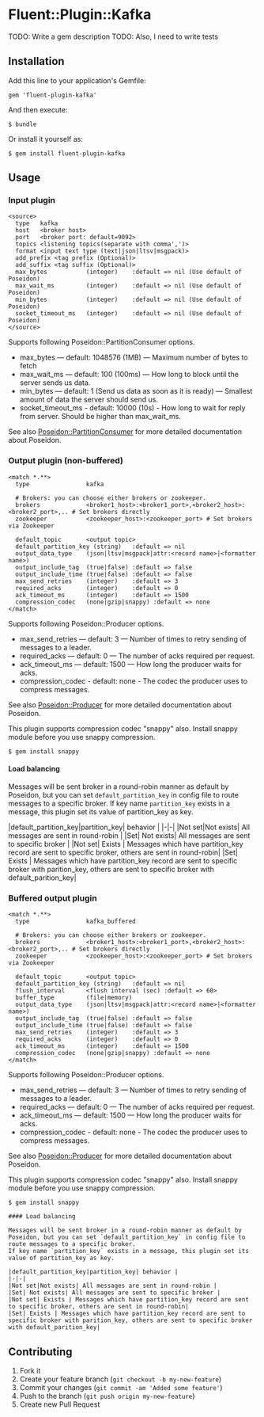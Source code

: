 # Fluent::Plugin::Kafka

TODO: Write a gem description
TODO: Also, I need to write tests

## Installation

Add this line to your application's Gemfile:

    gem 'fluent-plugin-kafka'

And then execute:

    $ bundle

Or install it yourself as:

    $ gem install fluent-plugin-kafka

## Usage

### Input plugin

    <source>
      type   kafka
      host   <broker host>
      port   <broker port: default=9092>
      topics <listening topics(separate with comma',')>
      format <input text type (text|json|ltsv|msgpack)>
      add_prefix <tag prefix (Optional)>
      add_suffix <tag suffix (Optional)>
      max_bytes           (integer)    :default => nil (Use default of Poseidon)
      max_wait_ms         (integer)    :default => nil (Use default of Poseidon)
      min_bytes           (integer)    :default => nil (Use default of Poseidon)
      socket_timeout_ms   (integer)    :default => nil (Use default of Poseidon)
    </source>

Supports following Poseidon::PartitionConsumer options.

- max_bytes — default: 1048576 (1MB) — Maximum number of bytes to fetch
- max_wait_ms — default: 100 (100ms) — How long to block until the server sends us data.
- min_bytes — default: 1 (Send us data as soon as it is ready) — Smallest amount of data the server should send us.
- socket_timeout_ms - default: 10000 (10s) - How long to wait for reply from server. Should be higher than max_wait_ms.

See also [Poseidon::PartitionConsumer](http://www.rubydoc.info/github/bpot/poseidon/Poseidon/PartitionConsumer) for more detailed documentation about Poseidon.

### Output plugin (non-buffered)

    <match *.**>
      type                kafka

      # Brokers: you can choose either brokers or zookeeper.
      brokers             <broker1_host>:<broker1_port>,<broker2_host>:<broker2_port>,.. # Set brokers directly
      zookeeper           <zookeeper_host>:<zookeeper_port> # Set brokers via Zookeeper

      default_topic       <output topic>
      default_partition_key (string)   :default => nil
      output_data_type    (json|ltsv|msgpack|attr:<record name>|<formatter name>)
      output_include_tag  (true|false) :default => false
      output_include_time (true|false) :default => false
      max_send_retries    (integer)    :default => 3
      required_acks       (integer)    :default => 0
      ack_timeout_ms      (integer)    :default => 1500
      compression_codec   (none|gzip|snappy) :default => none
    </match>

Supports following Poseidon::Producer options.

- max_send_retries — default: 3 — Number of times to retry sending of messages to a leader.
- required_acks — default: 0 — The number of acks required per request.
- ack_timeout_ms — default: 1500 — How long the producer waits for acks.
- compression_codec - default: none - The codec the producer uses to compress messages.

See also [Poseidon::Producer](http://www.rubydoc.info/github/bpot/poseidon/Poseidon/Producer) for more detailed documentation about Poseidon.

This plugin supports compression codec "snappy" also.
Install snappy module before you use snappy compression.

    $ gem install snappy

#### Load balancing

Messages will be sent broker in a round-robin manner as default by Poseidon, but you can set `default_partition_key` in config file to route messages to a specific broker.
If key name `partition_key` exists in a message, this plugin set its value of partition_key as key.

|default_partition_key|partition_key| behavior |
|-|-|
|Not set|Not exists| All messages are sent in round-robin |
|Set| Not exists| All messages are sent to specific broker |
|Not set| Exists | Messages which have partition_key record are sent to specific broker, others are sent in round-robin|
|Set| Exists | Messages which have partition_key record are sent to specific broker with parition_key, others are sent to specific broker with default_parition_key|


### Buffered output plugin

    <match *.**>
      type                kafka_buffered

      # Brokers: you can choose either brokers or zookeeper.
      brokers             <broker1_host>:<broker1_port>,<broker2_host>:<broker2_port>,.. # Set brokers directly
      zookeeper           <zookeeper_host>:<zookeeper_port> # Set brokers via Zookeeper

      default_topic       <output topic>
      default_partition_key (string)   :default => nil
      flush_interval      <flush interval (sec) :default => 60>
      buffer_type         (file|memory)
      output_data_type    (json|ltsv|msgpack|attr:<record name>|<formatter name>)
      output_include_tag  (true|false) :default => false
      output_include_time (true|false) :default => false
      max_send_retries    (integer)    :default => 3
      required_acks       (integer)    :default => 0
      ack_timeout_ms      (integer)    :default => 1500
      compression_codec   (none|gzip|snappy) :default => none
    </match>

Supports following Poseidon::Producer options.

- max_send_retries — default: 3 — Number of times to retry sending of messages to a leader.
- required_acks — default: 0 — The number of acks required per request.
- ack_timeout_ms — default: 1500 — How long the producer waits for acks.
- compression_codec - default: none - The codec the producer uses to compress messages.

See also [Poseidon::Producer](http://www.rubydoc.info/github/bpot/poseidon/Poseidon/Producer) for more detailed documentation about Poseidon.

This plugin supports compression codec "snappy" also.
Install snappy module before you use snappy compression.

    $ gem install snappy

    #### Load balancing

    Messages will be sent broker in a round-robin manner as default by Poseidon, but you can set `default_partition_key` in config file to route messages to a specific broker.
    If key name `partition_key` exists in a message, this plugin set its value of partition_key as key.

    |default_partition_key|partition_key| behavior |
    |-|-|
    |Not set|Not exists| All messages are sent in round-robin |
    |Set| Not exists| All messages are sent to specific broker |
    |Not set| Exists | Messages which have partition_key record are sent to specific broker, others are sent in round-robin|
    |Set| Exists | Messages which have partition_key record are sent to specific broker with parition_key, others are sent to specific broker with default_parition_key|

## Contributing

1. Fork it
2. Create your feature branch (`git checkout -b my-new-feature`)
3. Commit your changes (`git commit -am 'Added some feature'`)
4. Push to the branch (`git push origin my-new-feature`)
5. Create new Pull Request
